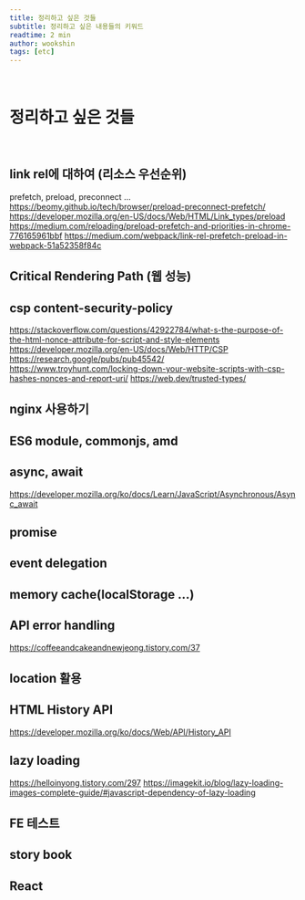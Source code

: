 ```yaml
---
title: 정리하고 싶은 것들
subtitle: 정리하고 싶은 내용들의 키워드
readtime: 2 min
author: wookshin
tags: [etc]
---
```


<br/>

# 정리하고 싶은 것들

<br/>

## link rel에 대하여 (리소스 우선순위)

prefetch, preload, preconnect ...
https://beomy.github.io/tech/browser/preload-preconnect-prefetch/
https://developer.mozilla.org/en-US/docs/Web/HTML/Link_types/preload
https://medium.com/reloading/preload-prefetch-and-priorities-in-chrome-776165961bbf
https://medium.com/webpack/link-rel-prefetch-preload-in-webpack-51a52358f84c

## Critical Rendering Path (웹 성능)

## csp content-security-policy

https://stackoverflow.com/questions/42922784/what-s-the-purpose-of-the-html-nonce-attribute-for-script-and-style-elements
https://developer.mozilla.org/en-US/docs/Web/HTTP/CSP
https://research.google/pubs/pub45542/
https://www.troyhunt.com/locking-down-your-website-scripts-with-csp-hashes-nonces-and-report-uri/
https://web.dev/trusted-types/

## nginx 사용하기

## ES6 module, commonjs, amd

## async, await
https://developer.mozilla.org/ko/docs/Learn/JavaScript/Asynchronous/Async_await

## promise

## event delegation

## memory cache(localStorage ...)

## API error handling 
https://coffeeandcakeandnewjeong.tistory.com/37

## location 활용

## HTML History API
https://developer.mozilla.org/ko/docs/Web/API/History_API

## lazy loading
https://helloinyong.tistory.com/297
https://imagekit.io/blog/lazy-loading-images-complete-guide/#javascript-dependency-of-lazy-loading

## FE 테스트

## story book

## React 


<br/><br/><br/><br/><br/>
